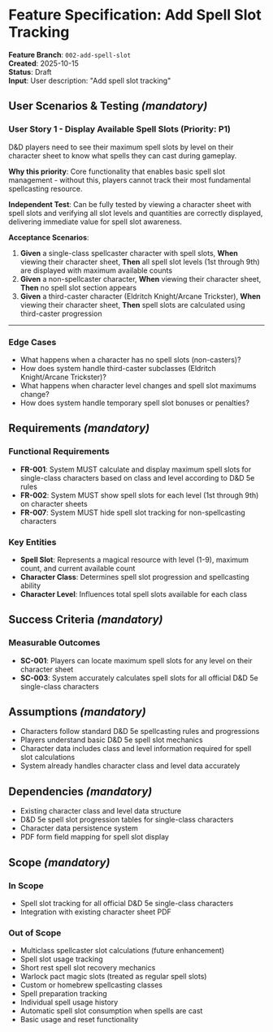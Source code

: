 # Feature Specification: Add Spell Slot Tracking

**Feature Branch**: `002-add-spell-slot`  
**Created**: 2025-10-15  
**Status**: Draft  
**Input**: User description: "Add spell slot tracking"

## User Scenarios & Testing *(mandatory)*

### User Story 1 - Display Available Spell Slots (Priority: P1)

D&D players need to see their maximum spell slots by level on their character sheet to know what spells they can cast during gameplay.

**Why this priority**: Core functionality that enables basic spell slot management - without this, players cannot track their most fundamental spellcasting resource.

**Independent Test**: Can be fully tested by viewing a character sheet with spell slots and verifying all slot levels and quantities are correctly displayed, delivering immediate value for spell slot awareness.

**Acceptance Scenarios**:

1. **Given** a single-class spellcaster character with spell slots, **When** viewing their character sheet, **Then** all spell slot levels (1st through 9th) are displayed with maximum available counts
2. **Given** a non-spellcaster character, **When** viewing their character sheet, **Then** no spell slot section appears
3. **Given** a third-caster character (Eldritch Knight/Arcane Trickster), **When** viewing their character sheet, **Then** spell slots are calculated using third-caster progression

---

### Edge Cases

- What happens when a character has no spell slots (non-casters)?
- How does system handle third-caster subclasses (Eldritch Knight/Arcane Trickster)?
- What happens when character level changes and spell slot maximums change?
- How does system handle temporary spell slot bonuses or penalties?

## Requirements *(mandatory)*

### Functional Requirements

- **FR-001**: System MUST calculate and display maximum spell slots for single-class characters based on class and level according to D&D 5e rules
- **FR-002**: System MUST show spell slots for each level (1st through 9th) on character sheets
- **FR-007**: System MUST hide spell slot tracking for non-spellcasting characters

### Key Entities

- **Spell Slot**: Represents a magical resource with level (1-9), maximum count, and current available count
- **Character Class**: Determines spell slot progression and spellcasting ability
- **Character Level**: Influences total spell slots available for each class

## Success Criteria *(mandatory)*

### Measurable Outcomes

- **SC-001**: Players can locate maximum spell slots for any level on their character sheet
- **SC-003**: System accurately calculates spell slots for all official D&D 5e single-class characters

## Assumptions *(mandatory)*

- Characters follow standard D&D 5e spellcasting rules and progressions
- Players understand basic D&D 5e spell slot mechanics
- Character data includes class and level information required for spell slot calculations
- System already handles character class and level data accurately

## Dependencies *(mandatory)*

- Existing character class and level data structure
- D&D 5e spell slot progression tables for single-class characters
- Character data persistence system
- PDF form field mapping for spell slot display

## Scope *(mandatory)*

### In Scope
- Spell slot tracking for all official D&D 5e single-class characters
- Integration with existing character sheet PDF

### Out of Scope
- Multiclass spellcaster slot calculations (future enhancement)
- Spell slot usage tracking
- Short rest spell slot recovery mechanics
- Warlock pact magic slots (treated as regular spell slots)
- Custom or homebrew spellcasting classes
- Spell preparation tracking
- Individual spell usage history
- Automatic spell slot consumption when spells are cast
- Basic usage and reset functionality
